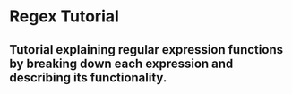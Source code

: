 # Regex Tutorial

## Tutorial explaining regular expression functions by breaking down each expression and describing its functionality.